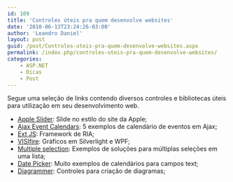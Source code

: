 ```yaml
---
id: 109
title: 'Controles úteis pra quem desenvolve websites'
date: '2010-06-13T23:24:26-03:00'
author: 'Leandro Daniel'
layout: post
guid: /post/Controles-uteis-pra-quem-desenvolve-websites.aspx
permalink: /index.php/controles-uteis-pra-quem-desenvolve-websites/
categories:
    - ASP.NET
    - Dicas
    - Post
---
```


Segue uma seleção de links contendo diversos controles e bibliotecas úteis para utilização em seu desenvolvimento web.

- [Apple Slider](http://jqueryfordesigners.com/demo/slider-gallery.html): Slide no estilo do site da Apple;
- [Ajax Event Calendars](http://designingwebinterfaces.com/ajax-event-calendars): 5 exemplos de calendário de eventos em Ajax;
- [Ext JS](http://www.extjs.com/products/js/): Framework de RIA;
- [VISIfire](http://www.visifire.com/silverlight_charts_gallery.php): Gráficos em Silverlight e WPF;
- [Multiple selection](http://www.ryancramer.com/journal/entries/select_multiple/): Exemplos de soluções para múltiplas seleções em uma lista;
- [Date Picker](http://www.monkeyphysics.com/mootools/script/2/datepicker#examples): Muito exemplos de calendários para campos text;
- [Diagrammer](http://lab.kapit.fr/display/diagrammer/Diagrammer): Controles para criação de diagramas;